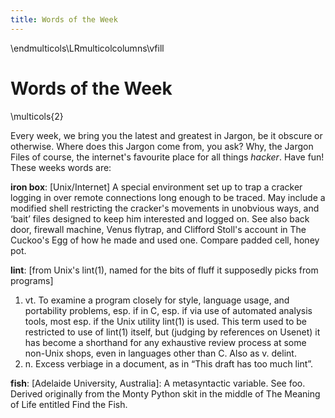 ```yaml
---
title: Words of the Week
---
```


\endmulticols\LRmulticolcolumns\vfill

Words of the Week
=================

\multicols{2}

Every week, we bring you the latest and greatest in Jargon, be it obscure or otherwise. Where does this Jargon come from, you ask? Why, the Jargon Files of course, the internet's favourite place for all things *hacker*. Have fun! These weeks words are:


**iron box**: [Unix/Internet] A special environment set up to trap a cracker logging in over remote connections long enough to be traced. May include a modified shell restricting the cracker's movements in unobvious ways, and ‘bait’ files designed to keep him interested and logged on. See also back door, firewall machine, Venus flytrap, and Clifford Stoll's account in The Cuckoo's Egg of how he made and used one. Compare padded cell, honey pot.

**lint**: [from Unix's lint(1), named for the bits of fluff it supposedly picks from programs]

1. vt. To examine a program closely for style, language usage, and portability problems, esp. if in C, esp. if via use of automated analysis tools, most esp. if the Unix utility lint(1) is used. This term used to be restricted to use of lint(1) itself, but (judging by references on Usenet) it has become a shorthand for any exhaustive review process at some non-Unix shops, even in languages other than C. Also as v. delint. 
2. n. Excess verbiage in a document, as in “This draft has too much lint”.

**fish**: [Adelaide University, Australia]: A metasyntactic variable. See foo. Derived originally from the Monty Python skit in the middle of The Meaning of Life entitled Find the Fish.


